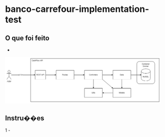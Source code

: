 # banco-carrefour-implementation-test

## O que foi feito

- 

![Desenho da Solução](https://github.com/henriquecrz/banco-carrefour-implementation-test/blob/main/Desenho%20da%20Solu%C3%A7%C3%A3o.png)


## Instru��es

1 - 